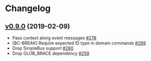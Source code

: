 # Changelog

## [v0.9.0](https://github.com/msgphp/user/tree/v0.9.0) (2019-02-09)

- Pass context along event messages [\#278](https://github.com/msgphp/msgphp/pull/278)
- \[BC-BREAK\] Require expected ID type in domain commands [\#269](https://github.com/msgphp/msgphp/pull/269)
- Drop SimpleBus support [\#260](https://github.com/msgphp/msgphp/pull/260)
- Drop GLOB\_BRACE dependency [\#259](https://github.com/msgphp/msgphp/pull/259)
